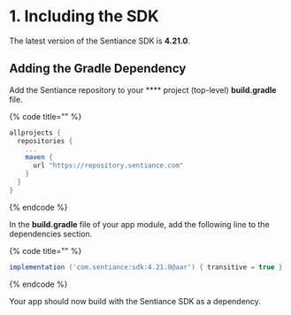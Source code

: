 # 1. Including the SDK

The latest version of the Sentiance SDK is **4.21.0**.

## Adding the Gradle Dependency

Add the Sentiance repository to your **** project (top-level) **build.gradle** file.

{% code title="" %}
```groovy
allprojects {
  repositories {
    ...
    maven {
      url "https://repository.sentiance.com"
    }
  }
}
```
{% endcode %}

In the **build.gradle** file of your app module, add the following line to the dependencies section.

{% code title="" %}
```groovy
implementation ('com.sentiance:sdk:4.21.0@aar') { transitive = true }
```
{% endcode %}

Your app should now build with the Sentiance SDK as a dependency.
